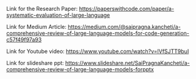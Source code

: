 Link for the Research Paper: https://paperswithcode.com/paper/a-systematic-evaluation-of-large-language

Link for Medium Article: https://medium.com/@saipragna.kancheti/a-comprehensive-review-of-large-language-models-for-code-generation-c57f49f97a93

Link for Youtube video: https://www.youtube.com/watch?v=lVfSJTT9buI

Link for slideshare ppt: https://www.slideshare.net/SaiPragnaKancheti/a-comprehensive-review-of-large-language-models-forpptx


